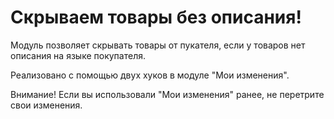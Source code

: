 Скрываем товары без описания!
=============================

Модуль позволяет скрывать товары от пукателя, если у товаров нет описания на языке покупателя.

Реализовано с помощью двух хуков в модуле "Мои изменения".

Внимание! Если вы использовали "Мои изменения" ранее, не перетрите свои изменения.



